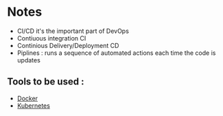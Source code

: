 # Notes 
- CI/CD it's the important part of DevOps
- Contiuous integration CI
- Continious Delivery/Deployment CD
- Piplines : runs a sequence of automated actions each time the code is updates

## Tools to be used :
- [Docker](https://github.com/Yousra0225/Docker-Cheatsheet)
- [Kubernetes](https://kubernetes.io/)
